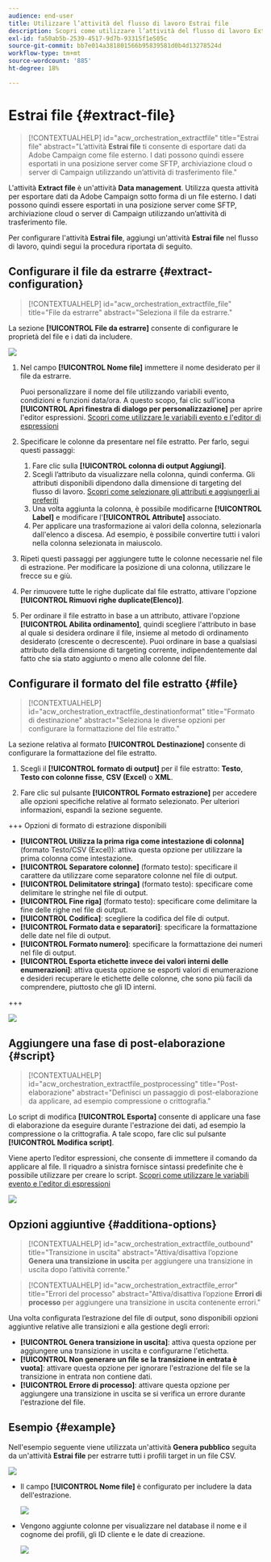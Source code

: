 ```yaml
---
audience: end-user
title: Utilizzare l’attività del flusso di lavoro Estrai file
description: Scopri come utilizzare l’attività del flusso di lavoro Extract file
exl-id: fa50ab5b-2539-4517-9d7b-93315f1e505c
source-git-commit: bb7e014a381801566b95839581d0b4d13278524d
workflow-type: tm+mt
source-wordcount: '885'
ht-degree: 18%

---
```


# Estrai file {#extract-file}

>[!CONTEXTUALHELP]
>id="acw_orchestration_extractfile"
>title="Estrai file"
>abstract="L’attività **Estrai file** ti consente di esportare dati da Adobe Campaign come file esterno. I dati possono quindi essere esportati in una posizione server come SFTP, archiviazione cloud o server di Campaign utilizzando un’attività di trasferimento file."

L&#39;attività **Extract file** è un&#39;attività **Data management**. Utilizza questa attività per esportare dati da Adobe Campaign sotto forma di un file esterno. I dati possono quindi essere esportati in una posizione server come SFTP, archiviazione cloud o server di Campaign utilizzando un’attività di trasferimento file.

Per configurare l&#39;attività **Estrai file**, aggiungi un&#39;attività **Estrai file** nel flusso di lavoro, quindi segui la procedura riportata di seguito.

## Configurare il file da estrarre {#extract-configuration}

>[!CONTEXTUALHELP]
>id="acw_orchestration_extractfile_file"
>title="File da estrarre"
>abstract="Seleziona il file da estrarre."

La sezione **[!UICONTROL File da estrarre]** consente di configurare le proprietà del file e i dati da includere.

![](../assets/extract-file-file.png)

1. Nel campo **[!UICONTROL Nome file]** immettere il nome desiderato per il file da estrarre.

   Puoi personalizzare il nome del file utilizzando variabili evento, condizioni e funzioni data/ora. A questo scopo, fai clic sull&#39;icona **[!UICONTROL Apri finestra di dialogo per personalizzazione]** per aprire l&#39;editor espressioni. [Scopri come utilizzare le variabili evento e l&#39;editor di espressioni](../event-variables.md)

1. Specificare le colonne da presentare nel file estratto. Per farlo, segui questi passaggi:

   1. Fare clic sulla **[!UICONTROL colonna di output Aggiungi]**.
   1. Scegli l’attributo da visualizzare nella colonna, quindi conferma. Gli attributi disponibili dipendono dalla dimensione di targeting del flusso di lavoro. [Scopri come selezionare gli attributi e aggiungerli ai preferiti](../../get-started/attributes.md)
   1. Una volta aggiunta la colonna, è possibile modificarne **[!UICONTROL Label]** e modificare l&#39;**[!UICONTROL Attribute]** associato.
   1. Per applicare una trasformazione ai valori della colonna, selezionarla dall&#39;elenco a discesa. Ad esempio, è possibile convertire tutti i valori nella colonna selezionata in maiuscolo.

1. Ripeti questi passaggi per aggiungere tutte le colonne necessarie nel file di estrazione. Per modificare la posizione di una colonna, utilizzare le frecce su e giù.

1. Per rimuovere tutte le righe duplicate dal file estratto, attivare l&#39;opzione **[!UICONTROL Rimuovi righe duplicate(Elenco)]**.

1. Per ordinare il file estratto in base a un attributo, attivare l&#39;opzione **[!UICONTROL Abilita ordinamento]**, quindi scegliere l&#39;attributo in base al quale si desidera ordinare il file, insieme al metodo di ordinamento desiderato (crescente o decrescente). Puoi ordinare in base a qualsiasi attributo della dimensione di targeting corrente, indipendentemente dal fatto che sia stato aggiunto o meno alle colonne del file.

## Configurare il formato del file estratto {#file}

>[!CONTEXTUALHELP]
>id="acw_orchestration_extractfile_destinationformat"
>title="Formato di destinazione"
>abstract="Seleziona le diverse opzioni per configurare la formattazione del file estratto."

La sezione relativa al formato **[!UICONTROL Destinazione]** consente di configurare la formattazione del file estratto.

1. Scegli il **[!UICONTROL formato di output]** per il file estratto: **Testo**, **Testo con colonne fisse**, **CSV (Excel)** o **XML**.

1. Fare clic sul pulsante **[!UICONTROL Formato estrazione]** per accedere alle opzioni specifiche relative al formato selezionato. Per ulteriori informazioni, espandi la sezione seguente.

+++ Opzioni di formato di estrazione disponibili

   * **[!UICONTROL Utilizza la prima riga come intestazione di colonna]** (formato Testo/CSV (Excel)): attiva questa opzione per utilizzare la prima colonna come intestazione.
   * **[!UICONTROL Separatore colonne]** (formato testo): specificare il carattere da utilizzare come separatore colonne nel file di output.
   * **[!UICONTROL Delimitatore stringa]** (formato testo): specificare come delimitare le stringhe nel file di output.
   * **[!UICONTROL Fine riga]** (formato testo): specificare come delimitare la fine delle righe nel file di output.
   * **[!UICONTROL Codifica]**: scegliere la codifica del file di output.
   * **[!UICONTROL Formato data e separatori]**: specificare la formattazione delle date nel file di output.
   * **[!UICONTROL Formato numero]**: specificare la formattazione dei numeri nel file di output.
   * **[!UICONTROL Esporta etichette invece dei valori interni delle enumerazioni]**: attiva questa opzione se esporti valori di enumerazione e desideri recuperare le etichette delle colonne, che sono più facili da comprendere, piuttosto che gli ID interni.

+++

   ![](../assets/extract-file-format.png)

## Aggiungere una fase di post-elaborazione {#script}

>[!CONTEXTUALHELP]
>id="acw_orchestration_extractfile_postprocessing"
>title="Post-elaborazione"
>abstract="Definisci un passaggio di post-elaborazione da applicare, ad esempio compressione o crittografia."

Lo script di modifica **[!UICONTROL Esporta]** consente di applicare una fase di elaborazione da eseguire durante l&#39;estrazione dei dati, ad esempio la compressione o la crittografia. A tale scopo, fare clic sul pulsante **[!UICONTROL Modifica script]**.

Viene aperto l’editor espressioni, che consente di immettere il comando da applicare al file. Il riquadro a sinistra fornisce sintassi predefinite che è possibile utilizzare per creare lo script. [Scopri come utilizzare le variabili evento e l&#39;editor di espressioni](../event-variables.md)

![](../assets/extract-file-script.png)

## Opzioni aggiuntive {#additiona-options}

>[!CONTEXTUALHELP]
>id="acw_orchestration_extractfile_outbound"
>title="Transizione in uscita"
>abstract="Attiva/disattiva l’opzione **Genera una transizione in uscita** per aggiungere una transizione in uscita dopo l’attività corrente."

>[!CONTEXTUALHELP]
>id="acw_orchestration_extractfile_error"
>title="Errori del processo"
>abstract="Attiva/disattiva l’opzione **Errori di processo** per aggiungere una transizione in uscita contenente errori."

Una volta configurata l’estrazione del file di output, sono disponibili opzioni aggiuntive relative alle transizioni e alla gestione degli errori:

* **[!UICONTROL Genera transizione in uscita]**: attiva questa opzione per aggiungere una transizione in uscita e configurarne l&#39;etichetta.
* **[!UICONTROL Non generare un file se la transizione in entrata è vuota]**: attivare questa opzione per ignorare l&#39;estrazione del file se la transizione in entrata non contiene dati.
* **[!UICONTROL Errore di processo]**: attivare questa opzione per aggiungere una transizione in uscita se si verifica un errore durante l&#39;estrazione del file.

## Esempio {#example}

Nell&#39;esempio seguente viene utilizzata un&#39;attività **Genera pubblico** seguita da un&#39;attività **Estrai file** per estrarre tutti i profili target in un file CSV.

![](../assets/extract-file-example.png)

* Il campo **[!UICONTROL Nome file]** è configurato per includere la data dell&#39;estrazione.

  ![](../assets/extract-file-example-name.png)

* Vengono aggiunte colonne per visualizzare nel database il nome e il cognome dei profili, gli ID cliente e le date di creazione.

  ![](../assets/extract-file-example-columns.png)
